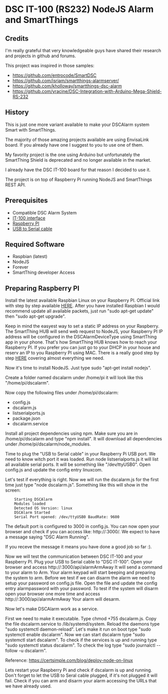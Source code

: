 # DSC IT-100 (RS232) NodeJS Alarm and SmartThings
Credits
-------
I'm really grateful that very knowledgeable guys have shared their research and projects in github and forums.

This project was inspired in those samples:

 - https://github.com/entrocode/SmartDSC
 - https://github.com/isriam/smartthings-alarmserver/
 - https://github.com/kholloway/smartthings-dsc-alarm
 - https://github.com/yracine/DSC-Integration-with-Arduino-Mega-Shield-RS-232


History
-------
This is just one more variant available to make your DSCAlarm system Smart with SmartThings.

The majority of those amazing projects available are using EnvisaLink board. If you already have one I suggest to you to use one of them.

My favority project is the one using Arduino but unfortunately the SmartThing Shield is deprecated and no longer available in the market.

I already have the DSC IT-100 board for that reason I decided to use it.

The project is on top of Raspberry Pi running NodeJS and SmartThings REST API.

Prerequisites
--------------
* Compatible DSC Alarm System 
* [IT-100 interface](http://www.dsc.com/index.php?n=products&o=view&id=22)
* [Raspberry PI](https://www.raspberrypi.org/products/)
* [USB to Serial cable](https://www.insigniaproducts.com/pdp/NS-PU99501/5883029)

Required Software
-----------------
* Raspbian (latest)
* NodeJS
* Forever
* SmartThing developer Access

Preparing Raspberry PI
----------------------
Install the latest available Raspbian Linux on your Raspberry PI. Official link with step by step available [HERE](https://www.raspberrypi.org/documentation/installation/installing-images/).
After you have installed Raspbian I would recommend update all available packets, just run "sudo apt-get update" then "sudo apt-get upgrade".

Keep in mind the easyest way to set a static IP address on your Raspberry. 
The SmartThing HUB will send web request to NodeJS, your Raspberry PI IP address will be configured in the DSCAlarmDeviceType using SmartThing app in your phone.
That's how SmartThing HUB knows how to reach your Raspberry PI. If you prefer you can just go to your DHCP in your house and reserv an IP to you Raspberry PI using MAC.
There is a really good step by step [HERE](http://thisdavej.com/beginners-guide-to-installing-node-js-on-a-raspberry-pi/) covering almost everything we need.

Now it's time to install NodeJS. Just type sudo "apt-get install nodejs".

Create a folder named dscalarm under /home/pi it will look like this "/home/pi/dscalarm".

Now copy the following files under /home/pi/dscalarm:
 - config.js
 - dscalarm.js
 - listserialports.js
 - package.json
 - dscalarm.service

Install all project dependencies using npm. Make sure you are in /home/pi/dscalarm and type "npm install". It will download all dependencies under /home/pi/dscalarm/node_modules.

Time to plug the "USB to Serial cable" in your Raspberry Pi USB port. We need to know witch port it was loaded. Run node listserialports.js it will list all available serial ports.
It will be something like "/dev/ttyUSB0". Open config.js and update the config entry linuxcom.

Let's test if everything is right. Now we will run the dscalarm.js for the first time just type "node dscalarm.js". Something like this will show in the screen:

		Starting DSCAlarm
		Modules loaded
		Detected OS Version: linux
		DSCAlarm Started
		Serial Port opened: /dev/ttyUSB0 BaudRate: 9600

The default port is configured to 3000 in config.js. You can now open your browser and check if you can access like: http://<RaspberryPI-IPAddress>:3000/. 
We expect to have a message saying "DSC Alarm Running".

If you receve the message it means you have done a good job so far :).

Now we will test the communication between DSC IT-100 and your Raspberry PI.
Plug your USB to Serial cable to "DSC IT-100".
Open your browser and access http://<RaspberryPI-IPAddress>:3000/api/alarmArmAway
It will send a command to your alarm to Arm. Your alarm keypad will start beeping and preparing the system to arm.
Before we test if we can disarm the alarm we need to setup your password on config.js file. Open the file and update the config entry alarmpassword with your password.
To test if the system will disarm open your browser one more time and access http://<RaspberryPI-IPAddress>:3000/api/alarmArmAway
Your alarm will desarm.

Now let's make DSCAlarm work as a service.

First we need to make it executable. Type chmod +755 dscalarm.js.
Copy the file dscalarm.service to /lib/systemd/system.
Reload the daemons type "sudo systemctl daemon-reload". Let's make it run on boot type "sudo systemctl enable dscalarm". Now we can start dscalarm type "sudo systemctl start dscalarm".
To check if the services is up and running type "sudo systemctl status dscalarm". To check the log type "sudo journalctl --follow -u dscalarm".

Reference: https://certsimple.com/blog/deploy-node-on-linux

Lets restart your Raspberry Pi and check if dscalarm is up and running. Don't forget to let the USB to Seral cable plugged, if it's not plugged it will fail.
Check if you can arm and disarm your alarm accessing the URLs that we have already used.





